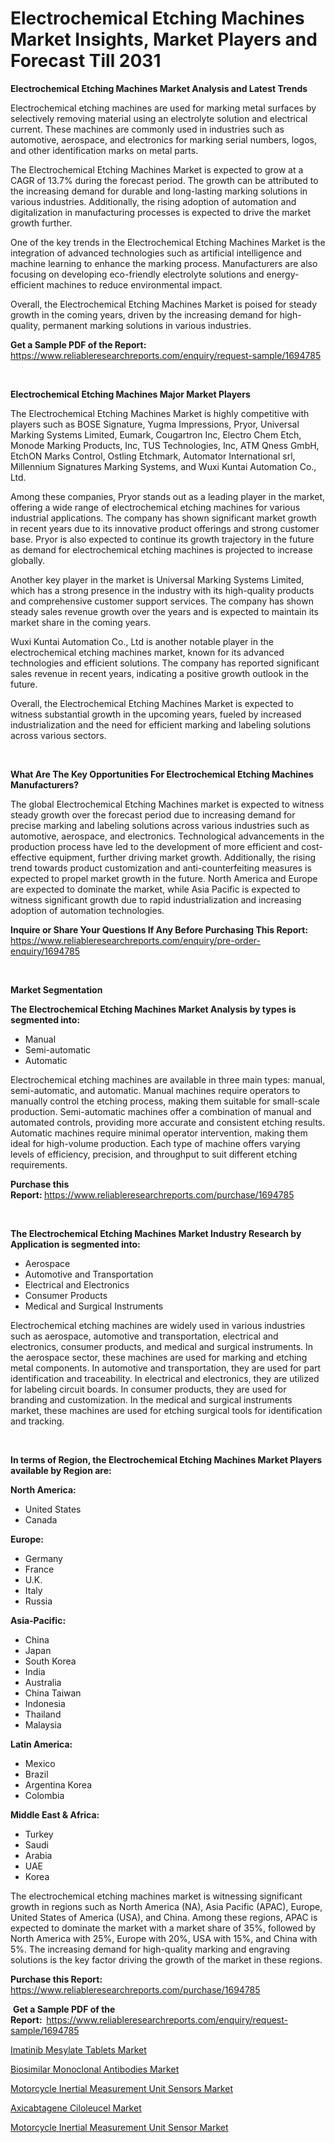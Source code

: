 <p><h1>Electrochemical Etching Machines Market Insights, Market Players and Forecast Till 2031</h1></p><p><strong>Electrochemical Etching Machines Market Analysis and Latest Trends</strong></p>
<p><p>Electrochemical etching machines are used for marking metal surfaces by selectively removing material using an electrolyte solution and electrical current. These machines are commonly used in industries such as automotive, aerospace, and electronics for marking serial numbers, logos, and other identification marks on metal parts.</p><p>The Electrochemical Etching Machines Market is expected to grow at a CAGR of 13.7% during the forecast period. The growth can be attributed to the increasing demand for durable and long-lasting marking solutions in various industries. Additionally, the rising adoption of automation and digitalization in manufacturing processes is expected to drive the market growth further.</p><p>One of the key trends in the Electrochemical Etching Machines Market is the integration of advanced technologies such as artificial intelligence and machine learning to enhance the marking process. Manufacturers are also focusing on developing eco-friendly electrolyte solutions and energy-efficient machines to reduce environmental impact.</p><p>Overall, the Electrochemical Etching Machines Market is poised for steady growth in the coming years, driven by the increasing demand for high-quality, permanent marking solutions in various industries.</p></p>
<p><strong>Get a Sample PDF of the Report:&nbsp;</strong> <a href="https://www.reliableresearchreports.com/enquiry/request-sample/1694785">https://www.reliableresearchreports.com/enquiry/request-sample/1694785</a></p>
<p>&nbsp;</p>
<p><strong>Electrochemical Etching Machines Major Market Players</strong></p>
<p><p>The Electrochemical Etching Machines Market is highly competitive with players such as BOSE Signature, Yugma Impressions, Pryor, Universal Marking Systems Limited, Eumark, Cougartron Inc, Electro Chem Etch, Monode Marking Products, Inc, TUS Technologies, Inc, ATM Qness GmbH, EtchON Marks Control, Ostling Etchmark, Automator International srl, Millennium Signatures Marking Systems, and Wuxi Kuntai Automation Co., Ltd.</p><p>Among these companies, Pryor stands out as a leading player in the market, offering a wide range of electrochemical etching machines for various industrial applications. The company has shown significant market growth in recent years due to its innovative product offerings and strong customer base. Pryor is also expected to continue its growth trajectory in the future as demand for electrochemical etching machines is projected to increase globally.</p><p>Another key player in the market is Universal Marking Systems Limited, which has a strong presence in the industry with its high-quality products and comprehensive customer support services. The company has shown steady sales revenue growth over the years and is expected to maintain its market share in the coming years.</p><p>Wuxi Kuntai Automation Co., Ltd is another notable player in the electrochemical etching machines market, known for its advanced technologies and efficient solutions. The company has reported significant sales revenue in recent years, indicating a positive growth outlook in the future.</p><p>Overall, the Electrochemical Etching Machines Market is expected to witness substantial growth in the upcoming years, fueled by increased industrialization and the need for efficient marking and labeling solutions across various sectors.</p></p>
<p>&nbsp;</p>
<p><strong>What Are The Key Opportunities For Electrochemical Etching Machines Manufacturers?</strong></p>
<p><p>The global Electrochemical Etching Machines market is expected to witness steady growth over the forecast period due to increasing demand for precise marking and labeling solutions across various industries such as automotive, aerospace, and electronics. Technological advancements in the production process have led to the development of more efficient and cost-effective equipment, further driving market growth. Additionally, the rising trend towards product customization and anti-counterfeiting measures is expected to propel market growth in the future. North America and Europe are expected to dominate the market, while Asia Pacific is expected to witness significant growth due to rapid industrialization and increasing adoption of automation technologies.</p></p>
<p><strong>Inquire or Share Your Questions If Any Before Purchasing This Report:</strong> <a href="https://www.reliableresearchreports.com/enquiry/pre-order-enquiry/1694785">https://www.reliableresearchreports.com/enquiry/pre-order-enquiry/1694785</a></p>
<p>&nbsp;</p>
<p><strong>Market Segmentation</strong></p>
<p><strong>The Electrochemical Etching Machines Market Analysis by types is segmented into:</strong></p>
<p><ul><li>Manual</li><li>Semi-automatic</li><li>Automatic</li></ul></p>
<p><p>Electrochemical etching machines are available in three main types: manual, semi-automatic, and automatic. Manual machines require operators to manually control the etching process, making them suitable for small-scale production. Semi-automatic machines offer a combination of manual and automated controls, providing more accurate and consistent etching results. Automatic machines require minimal operator intervention, making them ideal for high-volume production. Each type of machine offers varying levels of efficiency, precision, and throughput to suit different etching requirements.</p></p>
<p><strong>Purchase this Report:&nbsp;</strong><a href="https://www.reliableresearchreports.com/purchase/1694785">https://www.reliableresearchreports.com/purchase/1694785</a></p>
<p>&nbsp;</p>
<p><strong>The Electrochemical Etching Machines Market Industry Research by Application is segmented into:</strong></p>
<p><ul><li>Aerospace</li><li>Automotive and Transportation</li><li>Electrical and Electronics</li><li>Consumer Products</li><li>Medical and Surgical Instruments</li></ul></p>
<p><p>Electrochemical etching machines are widely used in various industries such as aerospace, automotive and transportation, electrical and electronics, consumer products, and medical and surgical instruments. In the aerospace sector, these machines are used for marking and etching metal components. In automotive and transportation, they are used for part identification and traceability. In electrical and electronics, they are utilized for labeling circuit boards. In consumer products, they are used for branding and customization. In the medical and surgical instruments market, these machines are used for etching surgical tools for identification and tracking.</p></p>
<p>&nbsp;</p>
<p><strong>In terms of Region, the Electrochemical Etching Machines Market Players available by Region are:</strong></p>
<p>
    <p> <strong> North America: </strong>
        <ul>
            <li>United States</li>
            <li>Canada</li>
        </ul>
        </p> 
    <p> <strong> Europe: </strong>
        <ul>
            <li>Germany</li>
            <li>France</li>
            <li>U.K.</li>
            <li>Italy</li>
            <li>Russia</li>
        </ul>
        </p> 
    <p> <strong> Asia-Pacific: </strong>
        <ul>
            <li>China</li>
            <li>Japan</li>
            <li>South Korea</li>
            <li>India</li>
            <li>Australia</li>
            <li>China Taiwan</li>
            <li>Indonesia</li>
            <li>Thailand</li>
            <li>Malaysia</li>
        </ul>
        </p> 
    <p> <strong> Latin America: </strong>
        <ul>
            <li>Mexico</li>
            <li>Brazil</li>
            <li>Argentina Korea</li>
            <li>Colombia</li>
        </ul>
        </p> 
    <p> <strong> Middle East & Africa: </strong>
        <ul>
            <li>Turkey</li>
            <li>Saudi</li>
            <li>Arabia</li>
            <li>UAE</li>
            <li>Korea</li>
        </ul>
    </p>
    </p>
<p><p>The electrochemical etching machines market is witnessing significant growth in regions such as North America (NA), Asia Pacific (APAC), Europe, United States of America (USA), and China. Among these regions, APAC is expected to dominate the market with a market share of 35%, followed by North America with 25%, Europe with 20%, USA with 15%, and China with 5%. The increasing demand for high-quality marking and engraving solutions is the key factor driving the growth of the market in these regions.</p></p>
<p><strong>Purchase this Report: </strong><a href="https://www.reliableresearchreports.com/purchase/1694785">https://www.reliableresearchreports.com/purchase/1694785</a></p>
<p>&nbsp;<strong>Get a Sample PDF of the Report:&nbsp;&nbsp;</strong><a href="https://www.reliableresearchreports.com/enquiry/request-sample/1694785">https://www.reliableresearchreports.com/enquiry/request-sample/1694785</a></p>
<p><strong></strong></p>
<p><p><a href="https://medium.com/@akshatreportprime/imatinib-mesylate-tablets-market-trends-forecast-and-competitive-analysis-to-2031-0b91449a046f">Imatinib Mesylate Tablets Market</a></p><p><a href="https://medium.com/@trevawisozk_19409/biosimilar-monoclonal-antibodies-market-trends-forecast-and-competitive-analysis-to-2031-0f448e08c360">Biosimilar Monoclonal Antibodies Market</a></p><p><a href="https://github.com/beatblasta/Market-Research-Report-List-2/blob/main/motorcycle-inertial-measurement-unit-sensors-market.md">Motorcycle Inertial Measurement Unit Sensors Market</a></p><p><a href="https://medium.com/@akshatreportprime/axicabtagene-ciloleucel-market-competitive-analysis-market-trends-and-forecast-to-2031-82b21e248597">Axicabtagene Ciloleucel Market</a></p><p><a href="https://github.com/shotows/Market-Research-Report-List-1/blob/main/motorcycle-inertial-measurement-unit-sensor-market.md">Motorcycle Inertial Measurement Unit Sensor Market</a></p></p>
